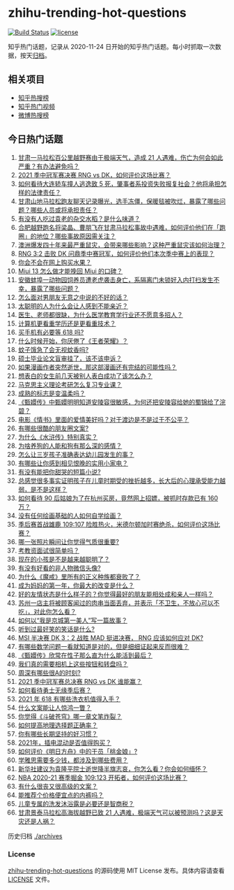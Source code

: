 # zhihu-trending-hot-questions

[![Build Status](https://github.com/justjavac/zhihu-trending-hot-questions/workflows/ci/badge.svg?branch=master)](https://github.com/justjavac/zhihu-trending-hot-questions/actions)
[![license](https://img.shields.io/github/license/justjavac/zhihu-trending-hot-questions)](https://github.com/justjavac/zhihu-trending-hot-questions/blob/master/LICENSE)

知乎热门话题，记录从 2020-11-24 日开始的知乎热门话题。每小时抓取一次数据，按天[归档](./archives)。

## 相关项目

- [知乎热搜榜](https://github.com/justjavac/zhihu-trending-top-search)
- [知乎热门视频](https://github.com/justjavac/zhihu-trending-hot-video)
- [微博热搜榜](https://github.com/justjavac/weibo-trending-hot-search)

## 今日热门话题

<!-- BEGIN -->
<!-- 最后更新时间 Mon May 24 2021 02:20:00 GMT+0800 (China Standard Time) -->

1. [甘肃一马拉松百公里越野赛由于极端天气，造成 21
   人遇难，伤亡为何会如此严重？有办法避免吗？](https://www.zhihu.com/question/460921357)
2. [2021 季中冠军赛决赛 RNG vs DK，如何评价这场比赛？](https://www.zhihu.com/question/461037428)
3. [如何看待大连轿车撞人逃逸致 5
   死，肇事者系投资失败报复社会？他将承担怎样的法律责任？](https://www.zhihu.com/question/460975066)
4. [甘肃山地马拉松跑友聊天记录曝光，选手冻僵，保暖毯被吹烂，暴露了哪些问题？哪些人员或将承担责任？](https://www.zhihu.com/question/460936873)
5. [有没有人吃过袁老的杂交水稻？是什么味道？](https://www.zhihu.com/question/387581217)
6. [合肥越野跑名将梁晶、曹朋飞在甘肃马拉松事故中遇难，如何评价他们在「跑圈」的地位？哪些事故原因需关注？](https://www.zhihu.com/question/461006549)
7. [澳洲爆发四十年来最严重鼠灾，会带来哪些影响？这种严重鼠灾该如何治理？](https://www.zhihu.com/question/460691340)
8. [RNG 3:2 击败 DK
   问鼎季中赛冠军，如何评价他们本次季中赛上的表现？](https://www.zhihu.com/question/461077442)
9. [你会不会在网上购买水果？](https://www.zhihu.com/question/369801334)
10. [Miui 13 怎么做才能挽回 Miui 的口碑？](https://www.zhihu.com/question/460390365)
11. [安徽蚌埠一动物园饲养员遭老虎袭击身亡，系隔离门未锁好入内打扫发生不幸，暴露了哪些问题？](https://www.zhihu.com/question/461014605)
12. [怎么面对男朋友无意之中说的不好的话？](https://www.zhihu.com/question/460839405)
13. [太聪明的人为什么会让人感到不能亲近？](https://www.zhihu.com/question/449801792)
14. [医生、老师都很缺，为什么医学教育学行业还不愿意多招人？](https://www.zhihu.com/question/455946878)
15. [计算机更看重学历还是更看重技术？](https://www.zhihu.com/question/454783960)
16. [买手机有必要等 618 吗?](https://www.zhihu.com/question/457283212)
17. [什么时候开始，你厌倦了《王者荣耀》？](https://www.zhihu.com/question/459401567)
18. [蚊子饿急了会无视蚊香吗?](https://www.zhihu.com/question/374704654)
19. [硕士毕业论文盲审挂了，该不该申诉？](https://www.zhihu.com/question/398964694)
20. [如果漫画作者突然逝世，那这部漫画还有完结的可能性吗？](https://www.zhihu.com/question/460464213)
21. [想表白的女生前几天被别人表白成功了该怎么办？](https://www.zhihu.com/question/457390121)
22. [马克思主义理论考研怎么复习专业课？](https://www.zhihu.com/question/64680706)
23. [成熟的标志是变温柔吗？](https://www.zhihu.com/question/458040513)
24. [《甄嬛传》中甄嬛明明知道安陵容很敏感，为何还把安陵容给她的蜀锦给了浣碧？](https://www.zhihu.com/question/325114276)
25. [电影《情书》里面的爱情美好吗？对于渡边是不是过于不公平？](https://www.zhihu.com/question/311035807)
26. [有哪些很酷的朋友圈文案?](https://www.zhihu.com/question/346046856)
27. [为什么《水浒传》特别真实？](https://www.zhihu.com/question/445932631)
28. [为啥养狗的人能和狗有那么深的感情？](https://www.zhihu.com/question/413857398)
29. [怎么让三岁孩子准确表达幼儿园发生的事？](https://www.zhihu.com/question/455057144)
30. [有哪些让你感到相见恨晚的实用小家电？](https://www.zhihu.com/question/425277382)
31. [有没有能把你甜哭的短篇小说?](https://www.zhihu.com/question/333114370)
32. [总感觉很多事实证明孩子在儿童时期受的挫折越多，长大后的心理承受能力越弱，是不是这样？](https://www.zhihu.com/question/266704437)
33. [如何看待 90 后姑娘为了在杭州买房，竟然网上招嫖，被抓时存款已有 160
    万？](https://www.zhihu.com/question/460671555)
34. [没有任何绘画基础的人如何自学绘画？](https://www.zhihu.com/question/21095093)
35. [季后赛首战雄鹿 109:107
    险胜热火，米德尔顿加时赛绝杀，如何评价这场比赛？](https://www.zhihu.com/question/460920931)
36. [哪一张照片瞬间让你觉得气质很重要?](https://www.zhihu.com/question/297341335)
37. [考教资面试很简单吗？](https://www.zhihu.com/question/453353319)
38. [现在的小孩是不是越来越聪明了？](https://www.zhihu.com/question/454361471)
39. [有没有好看的非人物微信头像?](https://www.zhihu.com/question/387563344)
40. [为什么《魔戒》里所有的正义种族都衰败了？](https://www.zhihu.com/question/457060439)
41. [成为妈妈的第一年，你最大的改变是什么？](https://www.zhihu.com/question/445013316)
42. [好的友情状态是什么样子的？你觉得最好的朋友能相处成和亲人一样吗？](https://www.zhihu.com/question/460839642)
43. [苏州一店主将被顾客闻过的肉串当面丢弃，并表示「不卫生，不放心可以不吃」，对此你怎么看？](https://www.zhihu.com/question/460604746)
44. [如何以“我是京城第一美人”写一篇故事？](https://www.zhihu.com/question/437673871)
45. [听到过最好笑的笑话是什么?](https://www.zhihu.com/question/458232484)
46. [MSI 半决赛 DK 3：2 战胜 MAD 挺进决赛， RNG 应该如何应对
    DK?](https://www.zhihu.com/question/460911302)
47. [有哪些数学问题一看就知道是对的，但是细细证起来反而很难？](https://www.zhihu.com/question/459708225)
48. [《甄嬛传》欣常在性子那么直为什么能活到最后？](https://www.zhihu.com/question/459465431)
49. [我们真的需要相机上这些按钮和转盘吗？](https://www.zhihu.com/question/459960019)
50. [周深有哪些很A的时刻?](https://www.zhihu.com/question/403704908)
51. [2021 季中冠军赛总决赛 RNG vs DK 谁能赢？](https://www.zhihu.com/question/460911288)
52. [如何看待勇士无缘季后赛？](https://www.zhihu.com/question/460793468)
53. [2021 年 618 有哪些洗衣机值得入手？](https://www.zhihu.com/question/457255379)
54. [什么文案能让人惊鸿一瞥？](https://www.zhihu.com/question/451181423)
55. [你觉得《斗破苍穹》哪一章文笔炸裂？](https://www.zhihu.com/question/455079084)
56. [如何提高地理选择题正确率？](https://www.zhihu.com/question/337971922)
57. [你有哪些长期坚持的好习惯？](https://www.zhihu.com/question/447430462)
58. [2021年，插电混动是否值得购买？](https://www.zhihu.com/question/460152359)
59. [如何评价《明日方舟》中的干员「桃金娘」?](https://www.zhihu.com/question/460102315)
60. [学雅思需要多少钱，都涉及到哪些费用？](https://www.zhihu.com/question/360178959)
61. [新华社建议为袁隆平院士逝世降半旗志哀，你怎么看？你会如何缅怀？](https://www.zhihu.com/question/460853429)
62. [NBA 2020-21 赛季掘金 109:123
    开拓者，如何评价这场比赛？](https://www.zhihu.com/question/460937287)
63. [有什么很丧又很高级的文案？](https://www.zhihu.com/question/444780653)
64. [能推荐个价格便宜点的内裤吗？](https://www.zhihu.com/question/408737469)
65. [儿童专属的洗发沐浴露是必要还是智商税？](https://www.zhihu.com/question/460350405)
66. [甘肃景泰马拉松高海拔越野已致 21
    人遇难，极端天气可以被预测吗？这是天灾还是人祸？](https://www.zhihu.com/question/460923810)

<!-- END -->

历史归档 [./archives](./archives)

### License

[zhihu-trending-hot-questions](https://github.com/justjavac/zhihu-trending-hot-questions)
的源码使用 MIT License 发布。具体内容请查看 [LICENSE](./LICENSE) 文件。
